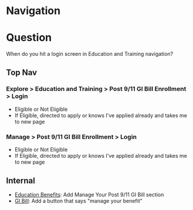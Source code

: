 # Navigation

# Question

When do you hit a login screen in Education and Training navigation?

## Top Nav

### Explore > Education and Training > Post 9/11 GI Bill Enrollment > Login
- Eligible or Not Eligible
- If Eligible, directed to apply or knows I've applied already and takes me to new page

### Manage > Post 9/11 GI Bill Enrollment > Login
- Eligible or Not Eligible
- If Eligible, directed to apply or knows I've applied already and takes me to new page

## Internal
- [Education Benefits](https://www.vets.gov/education/): Add Manage Your Post 9/11 GI Bill section
- [GI Bill](https://www.vets.gov/education/gi-bill/): Add a button that says "manage your benefit" 


